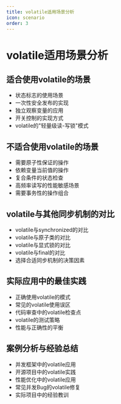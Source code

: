 ```yaml
---
title: volatile适用场景分析
icon: scenario
order: 3
---
```


# volatile适用场景分析

## 适合使用volatile的场景

- 状态标志的使用场景
- 一次性安全发布的实现
- 独立观察变量的应用
- 开关控制的实现方式
- volatile的"轻量级读-写锁"模式

## 不适合使用volatile的场景

- 需要原子性保证的操作
- 依赖变量当前值的操作
- 复合条件的状态检查
- 高频率读写的性能敏感场景
- 需要事务性的操作组合

## volatile与其他同步机制的对比

- volatile与synchronized的对比
- volatile与原子类的对比
- volatile与显式锁的对比
- volatile与final的对比
- 选择合适同步机制的决策因素

## 实际应用中的最佳实践

- 正确使用volatile的模式
- 常见的volatile使用误区
- 代码审查中的volatile检查点
- volatile的测试策略
- 性能与正确性的平衡

## 案例分析与经验总结

- 并发框架中的volatile应用
- 开源项目中的volatile实践
- 性能优化中的volatile应用
- 常见并发Bug的volatile修复
- 实际项目中的经验教训
